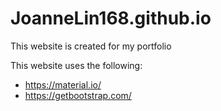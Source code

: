 # JoanneLin168.github.io #

This website is created for my portfolio

This website uses the following:
* https://material.io/
* https://getbootstrap.com/
